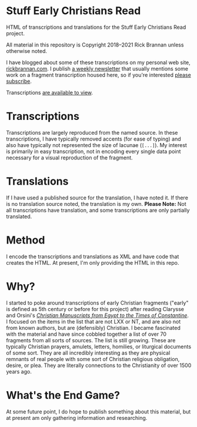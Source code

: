# Stuff Early Christians Read
HTML of transcriptions and translations for the Stuff Early Christians Read project.

All material in this repository is Copyright 2018–2021 Rick Brannan unless otherwise noted.

I have blogged about some of these transcriptions on my personal web site, [rickbrannan.com](https://rickbrannan.com/category/stuff-early-christians-read/). I publish [a weekly newsletter](https://rickbrannan.com/forthcoming/) that usually mentions some work on a fragment transcription housed here, so if you're interested [please subscribe](https://rickbrannan.com/forthcoming/).

Transcriptions [are available to view](https://rickbrannan.github.io/StuffEarlyChristiansRead/data/html).

# Transcriptions
Transcriptions are largely reproduced from the named source. In these transcriptions, I have typically removed accents (for ease of typing) and also have typically not represented the size of lacunae (`[...]`). My interest is primarily in easy transcription, not in encoding every single data point necessary for a visual reproduction of the fragment.

# Translations
If I have used a published source for the translation, I have noted it. If there is no translation source noted, the translation is my own. **Please Note:** Not all transcriptions have translation, and some transcriptions are only partially translated.

# Method
I encode the transcriptions and translations as XML and have code that creates the HTML. At present, I'm only providing the HTML in this repo.

# Why?
I started to poke around transcriptions of early Christian fragments ("early" is defined as 5th century or before for this project) after reading Clarysse and Orsini's [_Christian Manuscripts from Egypt to the Times of Constantine_](https://www.academia.edu/35794381/Christian_Manuscripts_from_Egypt_to_the_Times_of_Constantine). I focused on the items in the list that are not LXX or NT, and are also not from known authors, but are (defensibly) Christian. I became fascinated with the material and have since cobbled together a list of over 70 fragments from all sorts of sources. The list is still growing. These are typically Christian prayers, amulets, letters, homilies, or liturgical documents of some sort. They are all incredibly interesting as they are physical remnants of real people with some sort of Christian religious obligation, desire, or plea. They are literally connections to the Christianity of over 1500 years ago.

# What's the End Game?
At some future point, I do hope to publish something about this material, but at present am only gathering information and researching.
